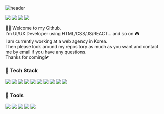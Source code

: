 
<!--
**inusneo/inusneo** is a ✨ _special_ ✨ repository because its `README.md` (this file) appears on your GitHub profile.

Here are some ideas to get you started:

- 🔭 I’m currently working on ...
- 🌱 I’m currently learning ...
- 👯 I’m looking to collaborate on ...
- 🤔 I’m looking for help with ...
- 💬 Ask me about ...
- 📫 How to reach me: ...
- 😄 Pronouns: ...
- ⚡ Fun fact: ...
-->


![header](https://capsule-render.vercel.app/api?type=waving&color=gradient&height=300&section=header&text=MosoBam%20Github&fontSize=90)

<img src="https://img.shields.io/badge/GitHub-333333?style=flat-square&logo=github&logoColor=white"/> <img src="https://img.shields.io/badge/inusneo@gmail.com-EA4335?style=flat-square&logo=gmail&logoColor=white"/> <img src="https://img.shields.io/badge/Velog-20C997?style=flat-square&logo=velog&logoColor=white"/> <img src="https://img.shields.io/badge/Notion-000000?style=flat-square&logo=notion&logoColor=white"/>

👋🏻 Welcome to my Github.   
I'm UI/UX Developer using HTML/CSS/JS/REACT... and so on 🎮   
I am currently working at a web agency in Korea.   
Then please look around my repository as much as you want and contact me by email if you have any questions.   
Thanks for coming!💕

### 🎼 Tech Stack
<img src="https://img.shields.io/badge/HTML5-E34F26?style=flat-square&logo=html5&logoColor=white"/> <img src="https://img.shields.io/badge/CSS3-1572B6?style=flat-square&logo=css3&logoColor=white"/> <img src="https://img.shields.io/badge/SASS-CC6699?style=flat-square&logo=SASS&logoColor=white"/> <img src="https://img.shields.io/badge/PostCSS-DD3A0A?style=flat-square&logo=postcss&logoColor=white"/> <img src="https://img.shields.io/badge/JavaScript-F7DF1E?style=flat-square&logo=JavaScript&logoColor=black"/> <img src="https://img.shields.io/badge/jQuery-0769AD?style=flat-square&logo=jQuery&logoColor=white"/> <img src="https://img.shields.io/badge/TypeScript-3178C6?style=flat-square&logo=Typescript&logoColor=white"/> <img src="https://img.shields.io/badge/React-61DAFB?style=flat-square&logo=react&logoColor=black"/> <img src="https://img.shields.io/badge/Webpack-8DD6F9?style=flat-square&logo=webpack&logoColor=black"/> <img src="https://img.shields.io/badge/Gulp-CF4647?style=flat-square&logo=gulp&logoColor=white"/> 

### 🎻 Tools
<img src="https://img.shields.io/badge/Git-F05032?style=flat-square&logo=git&logoColor=white"/> <img src="https://img.shields.io/badge/VSCode-007ACC?style=flat-square&logo=visualstudiocode&logoColor=white"/> <img src="https://img.shields.io/badge/Jira-0052CC?style=flat-square&logo=jira&logoColor=white"/> <img src="https://img.shields.io/badge/Confluence-172B4D?style=flat-square&logo=Confluence&logoColor=white"/> <img src="https://img.shields.io/badge/Figma-F24E1E?style=flat-square&logo=figma&logoColor=white"/>


